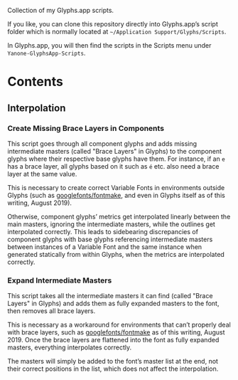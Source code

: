 Collection of my Glyphs.app scripts.

If you like, you can clone this repository directly into Glyphs.app’s script folder which is normally located at `~/Application Support/Glyphs/Scripts`.

In Glyphs.app, you will then find the scripts in the Scripts menu under `Yanone-GlyphsApp-Scripts`.

# Contents

## Interpolation

### Create Missing Brace Layers in Components

This script goes through all component glyphs and adds missing intermediate masters (called "Brace Layers" in Glyphs) to the component glyphs where their respective base glyphs have them. For instance, if an `e` has a brace layer, all glyphs based on it such as `é` etc. also need a brace layer at the same value.

This is necessary to create correct Variable Fonts in environments outside Glyphs (such as [googlefonts/fontmake](https://github.com/googlefonts/fontmake), and even in Glyphs itself as of this writing, August 2019).

Otherwise, component glyphs’ metrics get interpolated linearly between the main masters, ignoring the intermediate masters, while the outlines get interpolated correctly. This leads to sidebearing discrepancies of component glyphs with base glyphs referencing intermediate masters between instances of a Variable Font and the same instance when generated statically from within Glyphs, when the metrics are interpolated correctly.

### Expand Intermediate Masters

This script takes all the intermediate masters it can find (called "Brace Layers" in Glyphs) and adds them as fully expanded masters to the font, then removes all brace layers.

This is necessary as a workaround for environments that can’t properly deal with brace layers, such as [googlefonts/fontmake](https://github.com/googlefonts/fontmake) as of this writing, August 2019. Once the brace layers are flattened into the font as fully expanded masters, everything interpolates correctly.

The masters will simply be added to the font’s master list at the end, not their correct positions in the list, which does not affect the interpolation.